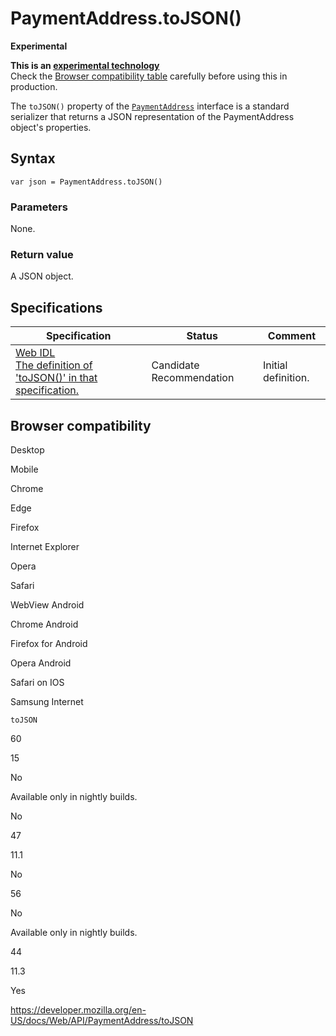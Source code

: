 # PaymentAddress.toJSON()

**Experimental**

**This is an [experimental technology](https://developer.mozilla.org/en-US/docs/MDN/Guidelines/Conventions_definitions#experimental)**  
Check the [Browser compatibility table](#browser_compatibility) carefully before using this in production.

The `toJSON()` property of the [`PaymentAddress`](../paymentaddress) interface is a standard serializer that returns a JSON representation of the PaymentAddress object's properties.

## Syntax

    var json = PaymentAddress.toJSON()

### Parameters

None.

### Return value

A JSON object.

## Specifications

<table><thead><tr class="header"><th>Specification</th><th>Status</th><th>Comment</th></tr></thead><tbody><tr class="odd"><td><a href="https://heycam.github.io/webidl/#default-tojson-steps">Web IDL<br />
<span class="small">The definition of 'toJSON()' in that specification.</span></a></td><td><span class="spec-cr">Candidate Recommendation</span></td><td>Initial definition.</td></tr></tbody></table>

## Browser compatibility

Desktop

Mobile

Chrome

Edge

Firefox

Internet Explorer

Opera

Safari

WebView Android

Chrome Android

Firefox for Android

Opera Android

Safari on IOS

Samsung Internet

`toJSON`

60

15

No

Available only in nightly builds.

No

47

11.1

No

56

No

Available only in nightly builds.

44

11.3

Yes

<a href="https://developer.mozilla.org/en-US/docs/Web/API/PaymentAddress/toJSON" class="_attribution-link">https://developer.mozilla.org/en-US/docs/Web/API/PaymentAddress/toJSON</a>
